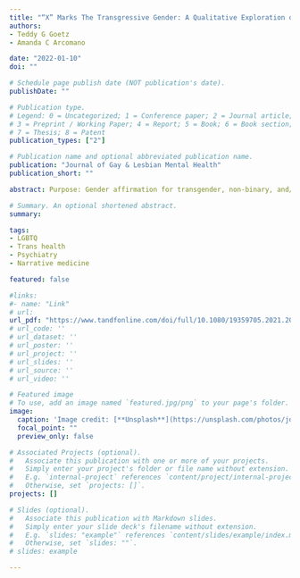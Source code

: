 ```yaml
---
title: "“X” Marks The Transgressive Gender: A Qualitative Exploration of Legal Gender Affirmation."
authors:
- Teddy G Goetz
- Amanda C Arcomano

date: "2022-01-10"
doi: ""

# Schedule page publish date (NOT publication's date).
publishDate: ""

# Publication type.
# Legend: 0 = Uncategorized; 1 = Conference paper; 2 = Journal article;
# 3 = Preprint / Working Paper; 4 = Report; 5 = Book; 6 = Book section;
# 7 = Thesis; 8 = Patent
publication_types: ["2"]

# Publication name and optional abbreviated publication name.
publication: "Journal of Gay & Lesbian Mental Health"
publication_short: ""

abstract: Purpose: Gender affirmation for transgender, non-binary, and/or gender diverse (“trans”) persons can include legal name and/or gender marker changes. Gender marker choice has become more complex with increasing availability of a gender-neutral “X” marker. Yet, little research has characterized trans persons’ perspectives on legal gender affirmation, and its mental health impacts. Methods: Here we present qualitative research exploring trans individuals’ goals for and barriers from seeking gender-affirming legal care and perspectives on the “X” gender marker. We conducted one-hour semi-structured interviews with 54 trans persons in the U.S. and Canada. Results: Almost all participants were interested in legal name(had: 54%, want: 33%) and gender marker (had: 46%, want:46%) changes. Most common barriers included: logistics, fearing violence/discrimination, cost, and legality; 24% reported only updating some identification documents. While some sought an “X” gender marker (had: 11%, want: 19%), 32% considered the “X” harmful, fearing lack of compatibility with other documents and increasing risk of gender-based violence/discrimination. Most reported anxiety and isolation from concerns over mismatched or inaccurate identification documents. Conclusions: This work offers insight into how legal gender affirmation influences mental health for trans persons, highlighting the importance of mental health providers exploring legal gender affirmation when treating members of the trans community.

# Summary. An optional shortened abstract.
summary:

tags:
- LGBTQ
- Trans health
- Psychiatry
- Narrative medicine

featured: false

#links:
#- name: "Link"
# url: 
url_pdf: "https://www.tandfonline.com/doi/full/10.1080/19359705.2021.2008572"
# url_code: ''
# url_dataset: ''
# url_poster: ''
# url_project: ''
# url_slides: ''
# url_source: ''
# url_video: ''

# Featured image
# To use, add an image named `featured.jpg/png` to your page's folder. 
image:
  caption: 'Image credit: [**Unsplash**](https://unsplash.com/photos/jdD8gXaTZsc)'
  focal_point: ""
  preview_only: false

# Associated Projects (optional).
#   Associate this publication with one or more of your projects.
#   Simply enter your project's folder or file name without extension.
#   E.g. `internal-project` references `content/project/internal-project/index.md`.
#   Otherwise, set `projects: []`.
projects: []

# Slides (optional).
#   Associate this publication with Markdown slides.
#   Simply enter your slide deck's filename without extension.
#   E.g. `slides: "example"` references `content/slides/example/index.md`.
#   Otherwise, set `slides: ""`.
# slides: example

---
```



